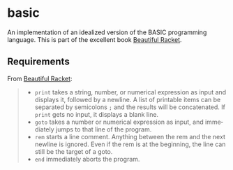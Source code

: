 # basic

An implementation of an idealized version of the BASIC programming language. 
This is part of the excellent book [Beautiful Racket](https://beautifulracket.com/basic). 

## Requirements

From [Beautiful Racket](https://beautifulracket.com/basic/specification.html):


> - `print` takes a string, number, or numer­ical expres­sion as input and displays it, followed by a newline. A list of print­able items can be sepa­rated by semi­colons `;` and the results will be concatenated. If `print` gets no input, it displays a blank line.
> - `goto` takes a number or numer­ical expres­sion as input, and imme­di­ately jumps to that line of the program.
> - `rem` starts a line comment. Anything between the rem and the next newline is ignored. Even if the rem is at the begin­ning, the line can still be the target of a goto.
> - `end` imme­di­ately aborts the program.
